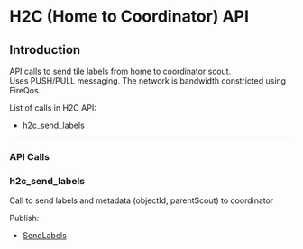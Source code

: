 <!--
SPDX-FileCopyrightText: 2022 Carnegie Mellon University <satya-group@lists.andrew.cmu.edu>

SPDX-License-Identifier: GPL-2.0-only
-->


# H2C (Home to Coordinator) API

## Introduction

API calls to send tile labels from home to coordinator scout.  
Uses PUSH/PULL messaging. The network is bandwidth constricted using FireQos.

List of calls in H2C API:
*   [h2c_send_labels](#h2c_send_labels)
* * *

### API Calls


### **h2c_send_labels**

Call to send labels and metadata (objectId, parentScout) to coordinator

Publish:

*   [SendLabels](messages.md#SendLabels)
